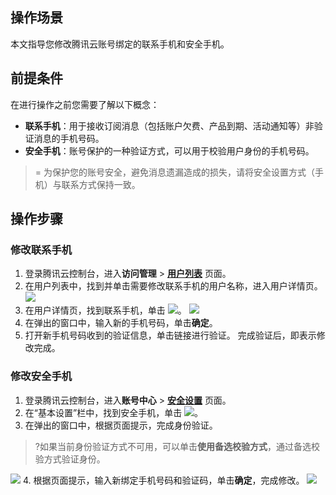 ## 操作场景

本文指导您修改腾讯云账号绑定的联系手机和安全手机。

## 前提条件

在进行操作之前您需要了解以下概念：

- **联系手机**：用于接收订阅消息（包括账户欠费、产品到期、活动通知等）非验证消息的手机号码。
- **安全手机**：账号保护的一种验证方式，可以用于校验用户身份的手机号码。

> = 为保护您的账号安全，避免消息遗漏造成的损失，请将安全设置方式（手机）与联系方式保持一致。

## 操作步骤

### 修改联系手机

1. 登录腾讯云控制台，进入**访问管理** > [**用户列表**](https://console.cloud.tencent.com/cam) 页面。
2. 在用户列表中，找到并单击需要修改联系手机的用户名称，进入用户详情页。
![](https://qcloudimg.tencent-cloud.cn/raw/d272ee399b8d26051f3acfad2c7b015c.png)
3. 在用户详情页，找到联系手机，单击 ![](https://main.qcloudimg.com/raw/ddb7d79be334083e94f5487471817771.png)。
![](https://qcloudimg.tencent-cloud.cn/raw/423ba9da7e2ee4eb1ab38b54b5c8cf1a.png)
4. 在弹出的窗口中，输入新的手机号码，单击**确定**。
5. 打开新手机号码收到的验证信息，单击链接进行验证。
   完成验证后，即表示修改完成。

### 修改安全手机

1. 登录腾讯云控制台，进入**账号中心** > [**安全设置**](https://console.cloud.tencent.com/developer/security) 页面。
2. 在“基本设置”栏中，找到安全手机，单击 ![](https://main.qcloudimg.com/raw/ddb7d79be334083e94f5487471817771.png)。
3. 在弹出的窗口中，根据页面提示，完成身份验证。
>?如果当前身份验证方式不可用，可以单击**使用备选校验方式**，通过备选校验方式验证身份。
>
![](https://qcloudimg.tencent-cloud.cn/raw/dfcc052cc4a26f63cb84a5bbeebc1969.png)
4. 根据页面提示，输入新绑定手机号码和验证码，单击**确定**，完成修改。
   ![](https://main.qcloudimg.com/raw/2d308221d29182264496d8710e34fdac.png)
